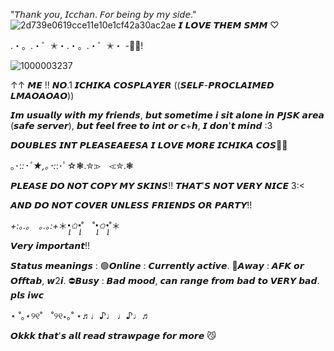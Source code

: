 "𝘛𝘩𝘢𝘯𝘬 𝘺𝘰𝘶, 𝘐𝘤𝘤𝘩𝘢𝘯. 𝘍𝘰𝘳 𝘣𝘦𝘪𝘯𝘨 𝘣𝘺 𝘮𝘺 𝘴𝘪𝘥𝘦."
![2d739e0619cce11e10e1cf42a30ac2ae](https://github.com/knockthefuture/Iris/assets/168504457/795f08c6-aa9d-413e-91b0-56a566af720f)
𝙄 𝙇𝙊𝙑𝙀 𝙏𝙃𝙀𝙈 𝙎𝙈𝙈 ♡

.・。.・゜✭・.・。.・゜✭・ -🎸🎹!

![1000003237](https://github.com/knockthefuture/Iris/assets/168504457/497df343-32bd-4e32-8286-536154b880de)


↑↑
𝙈𝙀 !! 𝙉𝙊.1 𝙄𝘾𝙃𝙄𝙆𝘼 𝘾𝙊𝙎𝙋𝙇𝘼𝙔𝙀𝙍 ((𝙎𝙀𝙇𝙁-𝙋𝙍𝙊𝘾𝙇𝘼𝙄𝙈𝙀𝘿 𝙇𝙈𝘼𝙊𝘼𝙊𝘼𝙊))

𝙄𝙢 𝙪𝙨𝙪𝙖𝙡𝙡𝙮 𝙬𝙞𝙩𝙝 𝙢𝙮 𝙛𝙧𝙞𝙚𝙣𝙙𝙨, 𝙗𝙪𝙩 𝙨𝙤𝙢𝙚𝙩𝙞𝙢𝙚 𝙞 𝙨𝙞𝙩 𝙖𝙡𝙤𝙣𝙚 𝙞𝙣 𝙋𝙅𝙎𝙆 𝙖𝙧𝙚𝙖 (𝙨𝙖𝙛𝙚 𝙨𝙚𝙧𝙫𝙚𝙧), 𝙗𝙪𝙩 𝙛𝙚𝙚𝙡 𝙛𝙧𝙚𝙚 𝙩𝙤 𝙞𝙣𝙩 𝙤𝙧 𝙘+𝙝, 𝙄 𝙙𝙤𝙣'𝙩 𝙢𝙞𝙣𝙙 :3

𝘿𝙊𝙐𝘽𝙇𝙀𝙎 𝙄𝙉𝙏 𝙋𝙇𝙀𝘼𝙎𝙀𝘼𝙀𝙀𝙎𝘼 𝙄 𝙇𝙊𝙑𝙀 𝙈𝙊𝙍𝙀 𝙄𝘾𝙃𝙄𝙆𝘼 𝘾𝙊𝙎🥺🥺


｡･:*:･ﾟ★,｡･:*:･ﾟ☆❃.✮:▹　◃:✮.❃


𝙋𝙇𝙀𝘼𝙎𝙀 𝘿𝙊 𝙉𝙊𝙏 𝘾𝙊𝙋𝙔 𝙈𝙔 𝙎𝙆𝙄𝙉𝙎!! 𝙏𝙃𝘼𝙏'𝙎 𝙉𝙊𝙏 𝙑𝙀𝙍𝙔 𝙉𝙄𝘾𝙀 3:<

𝘼𝙉𝘿 𝘿𝙊 𝙉𝙊𝙏 𝘾𝙊𝙑𝙀𝙍 𝙐𝙉𝙇𝙀𝙎𝙎 𝙁𝙍𝙄𝙀𝙉𝘿𝙎 𝙊𝙍 𝙋𝘼𝙍𝙏𝙔!! 


*+:｡.｡　｡.｡:+*＊*•̩̩͙✩•̩̩͙*˚　˚*•̩̩͙✩•̩̩͙*˚＊


𝙑𝙚𝙧𝙮 𝙞𝙢𝙥𝙤𝙧𝙩𝙖𝙣𝙩!! 

𝙎𝙩𝙖𝙩𝙪𝙨 𝙢𝙚𝙖𝙣𝙞𝙣𝙜𝙨 : 🟢𝙊𝙣𝙡𝙞𝙣𝙚 : 𝘾𝙪𝙧𝙧𝙚𝙣𝙩𝙡𝙮 𝙖𝙘𝙩𝙞𝙫𝙚. 🌙𝘼𝙬𝙖𝙮 : 𝘼𝙁𝙆 𝙤𝙧 𝙊𝙛𝙛𝙩𝙖𝙗, 𝙬2𝙞. ⛔𝘽𝙪𝙨𝙮 : 𝘽𝙖𝙙 𝙢𝙤𝙤𝙙, 𝙘𝙖𝙣 𝙧𝙖𝙣𝙜𝙚 𝙛𝙧𝙤𝙢 𝙗𝙖𝙙 𝙩𝙤 𝙑𝙀𝙍𝙔 𝙗𝙖𝙙. 𝙥𝙡𝙨 𝙞𝙬𝙘


⋆ ˚｡⋆୨୧˚　˚୨୧⋆｡˚ ⋆♬♩♪♩ ♩♪♩♬

𝙊𝙠𝙠𝙠 𝙩𝙝𝙖𝙩'𝙨 𝙖𝙡𝙡 𝙧𝙚𝙖𝙙 𝙨𝙩𝙧𝙖𝙬𝙥𝙖𝙜𝙚 𝙛𝙤𝙧 𝙢𝙤𝙧𝙚 😼
